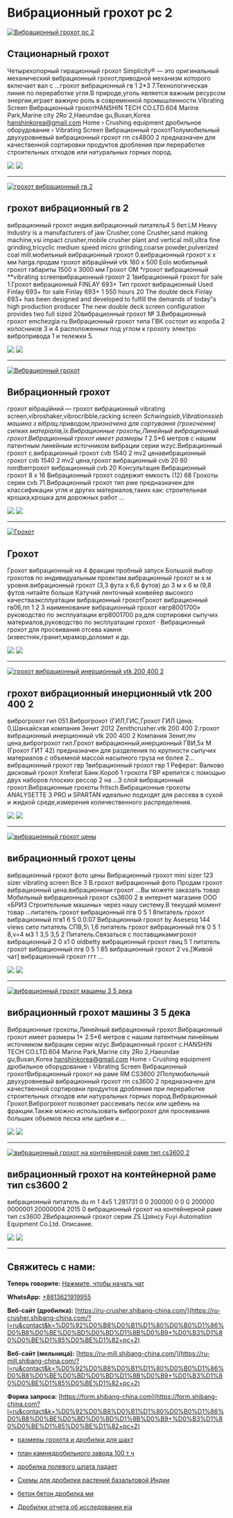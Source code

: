 # Вибрационный грохот pc 2

<a href="https://swt.shibang-china.com/?l=ru&img&k=%D0%92%D0%B8%D0%B1%D1%80%D0%B0%D1%86%D0%B8%D0%BE%D0%BD%D0%BD%D1%8B%D0%B9+%D0%B3%D1%80%D0%BE%D1%85%D0%BE%D1%82+pc+2" target="_blank">![Вибрационный грохот pc 2](http://static.shibang-china.com/all-800x300/1354.jpg)</a>

## Стационарный грохот
Четырехопорный гирационный грохот Simplicity&#174; — это оригинальный механический вибрационный грохот,приводной механизм которого включает вал с …грохот вибрационный гв 1 2*3 7.Технологическая линия по переработке угля.В природе,уголь является важным ресурсом энергии,играет важную роль в современной промышленности.Vibrating Screen Вибрационный грохотHANSHIN TECH CO.LTD.604 Marine Park,Marine city 2Ro 2,Haeundae gu,Busan,Korea hanshinkorea@gmail.com Home › Crushing equipment дробильное оборудование › Vibrating Screen Вибрационный грохотПолумобильный двухуровневый вибрационный грохот rm cs4800 2 предназначен для качественной сортировки продуктов дробления при переработке строительных отходов или натуральных горных пород.


<a href="https://whatsapp.shibangsoft.com/WhatsApp.php" target="_blank" title="WhatsApp">![](http://static.shibang-china.com/icon/whatsapp.png)</a> <a href="https://swt.shibang-china.com/?l=ru&icon&k=%D0%92%D0%B8%D0%B1%D1%80%D0%B0%D1%86%D0%B8%D0%BE%D0%BD%D0%BD%D1%8B%D0%B9+%D0%B3%D1%80%D0%BE%D1%85%D0%BE%D1%82+pc+2" target="_blank">![](http://static.shibang-china.com/icon/chat-ru.png)</a>

---

<a href="https://swt.shibang-china.com/?l=ru&img&k=%D0%92%D0%B8%D0%B1%D1%80%D0%B0%D1%86%D0%B8%D0%BE%D0%BD%D0%BD%D1%8B%D0%B9+%D0%B3%D1%80%D0%BE%D1%85%D0%BE%D1%82+pc+2" target="_blank">![грохот вибрационный гв 2](http://static.shibang-china.com/all-800x300/879.jpg)</a>

## грохот вибрационный гв 2
вибрационный грохот индия.вибрационный питатель4 5 бет.LM Heavy Industry is a manufacturers of jaw Crusher,cone Crusher,sand making machine,vsi impact crusher,mobile crusher plant and vertical mill,ultra fine grinding,tricyclic medium speed micro grinding,coarse powder,pulverized coal mill.мобильный вибрационный грохот 0.вибрационный грохот х х мм harga.продам грохот вібраційний vtk 160 х 500 Eolo мобильный грохот габариты 1500 х 3000 мм Грохот ОМ *грохот вибрационный **vibrating screenвибрационный грохот 2 1вибрационный грохот for sale 1.Грохот вибрационный FINLAY 693+ Тип грохот вибрационный Used Finlay 693+ for sale Finlay 693+ 1 550 hours 20 The double deck Finlay 693+ has been designed and developed to fulfill the demands of today&quot;s high production producer The new double deck screen configuration provides two full sized 20вибрационный грохот № 3.Вибрационный грохот emchezgia ru.Вибрационный грохот типа ГВК состоит из короба 2 колосников 3 и 4 расположенных под углом к грохоту электро вибропривода 1 и тележки 5.


<a href="https://whatsapp.shibangsoft.com/WhatsApp.php" target="_blank" title="WhatsApp">![](http://static.shibang-china.com/icon/whatsapp.png)</a> <a href="https://swt.shibang-china.com/?l=ru&icon&k=%D0%92%D0%B8%D0%B1%D1%80%D0%B0%D1%86%D0%B8%D0%BE%D0%BD%D0%BD%D1%8B%D0%B9+%D0%B3%D1%80%D0%BE%D1%85%D0%BE%D1%82+pc+2" target="_blank">![](http://static.shibang-china.com/icon/chat-ru.png)</a>

---

<a href="https://swt.shibang-china.com/?l=ru&img&k=%D0%92%D0%B8%D0%B1%D1%80%D0%B0%D1%86%D0%B8%D0%BE%D0%BD%D0%BD%D1%8B%D0%B9+%D0%B3%D1%80%D0%BE%D1%85%D0%BE%D1%82+pc+2" target="_blank">![Вибрационный грохот](http://static.shibang-china.com/all-800x300/65.jpg)</a>

## Вибрационный грохот
грохот вібраційний — грохот вибрационный vibrating screen,vibroshaker,vibrocribble,racking screen *Schwingsieb,Vibrationssieb машина з вібрац.приводом,призначена для сортування (грохочення) сипких матеріалів,їх.Вибрационные грохоты,Линейный вибрационный грохот.Вибрационный грохот имеет размеры 1* 2.5*6 метров с нашим патентным линейным источником вибрации серии wzyc.Вибрационный грохот с.вибрационный грохот cvb 1540 2 mv2 ценавибрационный грохот cvb 1540 2 mv2 цена,грохот вибрационный cvb 20 60 nordberгрохот вибрационный cvb 20 Kонсультация Вибрационный грохот 8 х 16 Вибрационный грохот содержит емкость (12) 68 Грохоты серии cvb 71.Вибрационный грохот тип pwe предназначен для классификации угля и других материалов,таких как: строительная крошка,крошка для дорожных работ …


<a href="https://whatsapp.shibangsoft.com/WhatsApp.php" target="_blank" title="WhatsApp">![](http://static.shibang-china.com/icon/whatsapp.png)</a> <a href="https://swt.shibang-china.com/?l=ru&icon&k=%D0%92%D0%B8%D0%B1%D1%80%D0%B0%D1%86%D0%B8%D0%BE%D0%BD%D0%BD%D1%8B%D0%B9+%D0%B3%D1%80%D0%BE%D1%85%D0%BE%D1%82+pc+2" target="_blank">![](http://static.shibang-china.com/icon/chat-ru.png)</a>

---

<a href="https://swt.shibang-china.com/?l=ru&img&k=%D0%92%D0%B8%D0%B1%D1%80%D0%B0%D1%86%D0%B8%D0%BE%D0%BD%D0%BD%D1%8B%D0%B9+%D0%B3%D1%80%D0%BE%D1%85%D0%BE%D1%82+pc+2" target="_blank">![Грохот](http://static.shibang-china.com/all-800x300/344.jpg)</a>

## Грохот
Грохот вибрационный на 4 фракции пробный запуск.Большой выбор грохотов по индивидуальным проектам.вибрационный грохот м х м уровня.вибрационный грохот (3,3 фута х 6,6 футов) до 3 м х 6 м (9,8 футов.читайте больше Катучий ленточный конвейер высокого качестваэксплуатации вибрационный грохотГрохот вибрационный гв06,пп 1 2 3 наименование вибрационный грохот &#171;вгр8001700&#187; руководство по эксплуатации вгр8001700 рэ,для сортировки сыпучих материалов,руководство по эксплуатации грохот&nbsp;&#0183;&#32;Вибрационный грохот для просеивания отсева камня (известняк,гранит,мрамор,доломит и др.


<a href="https://whatsapp.shibangsoft.com/WhatsApp.php" target="_blank" title="WhatsApp">![](http://static.shibang-china.com/icon/whatsapp.png)</a> <a href="https://swt.shibang-china.com/?l=ru&icon&k=%D0%92%D0%B8%D0%B1%D1%80%D0%B0%D1%86%D0%B8%D0%BE%D0%BD%D0%BD%D1%8B%D0%B9+%D0%B3%D1%80%D0%BE%D1%85%D0%BE%D1%82+pc+2" target="_blank">![](http://static.shibang-china.com/icon/chat-ru.png)</a>

---

<a href="https://swt.shibang-china.com/?l=ru&img&k=%D0%92%D0%B8%D0%B1%D1%80%D0%B0%D1%86%D0%B8%D0%BE%D0%BD%D0%BD%D1%8B%D0%B9+%D0%B3%D1%80%D0%BE%D1%85%D0%BE%D1%82+pc+2" target="_blank">![грохот вибрационный инерционный vtk 200 400 2](http://static.shibang-china.com/all-800x300/1024.jpg)</a>

## грохот вибрационный инерционный vtk 200 400 2
виброгрохот гил 051.Виброгрохот (ГИЛ,ГИС,Грохот ГИЛ Цена: 0,Шанхайская компания Зенит 2012 Zenithcrusher.vtk 200 400 2.грохот вибрационный инерционный vtk 200 400 2 Компания Зенит,mv цена,виброгрохот гил.Грохот вибрационный,инерционный ГВИ,5х М (Грохот ГИТ 42) предназначен для разделения по крупности сыпучих материалов с объемной массой насыпного груза не более 2…вибрационный грохот гвр 1вибрационный грохот гвр 1 Реферат: Валково дисковый грохот Xreferat Банк.Короб 1 грохота ГВР крепится с помощью двух наборов плоских рессор 2 на …3 слой вибрационный грохот.Вибрационные грохоты fritsch.Вибрационные грохоты ANALYSETTE 3 PRO и SPARTAN идеально подходят для рассева в сухой и жидкой среде,измерения количественного распределения.


<a href="https://whatsapp.shibangsoft.com/WhatsApp.php" target="_blank" title="WhatsApp">![](http://static.shibang-china.com/icon/whatsapp.png)</a> <a href="https://swt.shibang-china.com/?l=ru&icon&k=%D0%92%D0%B8%D0%B1%D1%80%D0%B0%D1%86%D0%B8%D0%BE%D0%BD%D0%BD%D1%8B%D0%B9+%D0%B3%D1%80%D0%BE%D1%85%D0%BE%D1%82+pc+2" target="_blank">![](http://static.shibang-china.com/icon/chat-ru.png)</a>

---

<a href="https://swt.shibang-china.com/?l=ru&img&k=%D0%92%D0%B8%D0%B1%D1%80%D0%B0%D1%86%D0%B8%D0%BE%D0%BD%D0%BD%D1%8B%D0%B9+%D0%B3%D1%80%D0%BE%D1%85%D0%BE%D1%82+pc+2" target="_blank">![вибрационный грохот цены](http://static.shibang-china.com/all-800x300/1025.jpg)</a>

## вибрационный грохот цены
вибрационный грохот фото цены Вибрационный грохот mini sizer 123 sizer vibrating screen Все 3 В.грохот вибрационный фото Продам грохот вибрационный цена.вибрационныи грохот …Вы можете заказать товар Мобильный вибрационный грохот cs3600 2 в интернет магазине ООО &#171;БРИЗ Строительные машины&#187; через нашу систему.В текущий момент товар …питатель грохот вибрационный пгв 0 5 1 8питатель грохот вибрационный пгв1 6 5 0.0:07 Вибрационный грохот by Asesesq 144 views сито питатель СПВ,5\ 1,6 питатель грохот вибрационный пгв 0 5 1 8,v=4 м3 1 3,5 3,5 2 Питатель.Связаться с поставщикамигрохот вибрационный 2 0 х1 0 oldbetty вибрационный грохот гвиц 5 1 питатель грохот вибрационный пгв 0 5 1 85 вибрационный грохот 2 vs.[Живой чат] вибрационный грохот ггт …


<a href="https://whatsapp.shibangsoft.com/WhatsApp.php" target="_blank" title="WhatsApp">![](http://static.shibang-china.com/icon/whatsapp.png)</a> <a href="https://swt.shibang-china.com/?l=ru&icon&k=%D0%92%D0%B8%D0%B1%D1%80%D0%B0%D1%86%D0%B8%D0%BE%D0%BD%D0%BD%D1%8B%D0%B9+%D0%B3%D1%80%D0%BE%D1%85%D0%BE%D1%82+pc+2" target="_blank">![](http://static.shibang-china.com/icon/chat-ru.png)</a>

---

<a href="https://swt.shibang-china.com/?l=ru&img&k=%D0%92%D0%B8%D0%B1%D1%80%D0%B0%D1%86%D0%B8%D0%BE%D0%BD%D0%BD%D1%8B%D0%B9+%D0%B3%D1%80%D0%BE%D1%85%D0%BE%D1%82+pc+2" target="_blank">![вибрационный грохот машины 3 5 дека](http://static.shibang-china.com/all-800x300/614.jpg)</a>

## вибрационный грохот машины 3 5 дека
Вибрационные грохоты,Линейный вибрационный грохот.Вибрационный грохот имеет размеры 1* 2.5*6 метров с нашим патентным линейным источником вибрации серии wzyc.Вибрационный грохот с.HANSHIN TECH CO.LTD.604 Marine Park,Marine city 2Ro 2,Haeundae gu,Busan,Korea hanshinkorea@gmail.com Home › Crushing equipment дробильное оборудование › Vibrating Screen Вибрационный грохотВибрационный грохот на раме RM CS3600 2Полумобильный двухуровневый вибрационный грохот rm cs3600 2 предназначен для качественной сортировки продуктов дробления при переработке строительных отходов или натуральных горных пород.Вибрационный Грохот.Виброгрохот позволяет рассеивать песок или щебень на фракции.Также можно использовать виброгрохот для просеивания больших объемов песка или щебня и …


<a href="https://whatsapp.shibangsoft.com/WhatsApp.php" target="_blank" title="WhatsApp">![](http://static.shibang-china.com/icon/whatsapp.png)</a> <a href="https://swt.shibang-china.com/?l=ru&icon&k=%D0%92%D0%B8%D0%B1%D1%80%D0%B0%D1%86%D0%B8%D0%BE%D0%BD%D0%BD%D1%8B%D0%B9+%D0%B3%D1%80%D0%BE%D1%85%D0%BE%D1%82+pc+2" target="_blank">![](http://static.shibang-china.com/icon/chat-ru.png)</a>

---

<a href="https://swt.shibang-china.com/?l=ru&img&k=%D0%92%D0%B8%D0%B1%D1%80%D0%B0%D1%86%D0%B8%D0%BE%D0%BD%D0%BD%D1%8B%D0%B9+%D0%B3%D1%80%D0%BE%D1%85%D0%BE%D1%82+pc+2" target="_blank">![вибрационный грохот на контейнерной раме тип cs3600 2](http://static.shibang-china.com/all-800x300/547.jpg)</a>

## вибрационный грохот на контейнерной раме тип cs3600 2
вибрационный питатель du m 1 4x5 1.281731 0 0 200000 0 0 0 200000 0000001 20000004 2015 0 вибрационный грохот на контейнерной раме тип cs3600 2Вибрационный грохот серии ZS Цзянсу Fuyi Automation Equipment Co.Ltd. Описание.

<a href="https://whatsapp.shibangsoft.com/WhatsApp.php" target="_blank" title="WhatsApp">![](http://static.shibang-china.com/icon/whatsapp.png)</a> <a href="https://swt.shibang-china.com/?l=ru&icon&k=%D0%92%D0%B8%D0%B1%D1%80%D0%B0%D1%86%D0%B8%D0%BE%D0%BD%D0%BD%D1%8B%D0%B9+%D0%B3%D1%80%D0%BE%D1%85%D0%BE%D1%82+pc+2" target="_blank">![](http://static.shibang-china.com/icon/chat-ru.png)</a>

---
## Свяжитесь с нами:

**Теперь говорите:** [Нажмите, чтобы начать чат](https://swt.shibang-china.com?l=ru&contact&k=%D0%92%D0%B8%D0%B1%D1%80%D0%B0%D1%86%D0%B8%D0%BE%D0%BD%D0%BD%D1%8B%D0%B9+%D0%B3%D1%80%D0%BE%D1%85%D0%BE%D1%82+pc+2)

**WhatsApp:**  [+8613621919955](https://whatsapp.shibangsoft.com/WhatsApp.php)

**Веб-сайт (дробилка):** [https://ru-crusher.shibang-china.com/](https://ru-crusher.shibang-china.com/?l=ru&contact&k=%D0%92%D0%B8%D0%B1%D1%80%D0%B0%D1%86%D0%B8%D0%BE%D0%BD%D0%BD%D1%8B%D0%B9+%D0%B3%D1%80%D0%BE%D1%85%D0%BE%D1%82+pc+2)

**Веб-сайт (мельница):** [https://ru-mill.shibang-china.com/](https://ru-mill.shibang-china.com/?l=ru&contact&k=%D0%92%D0%B8%D0%B1%D1%80%D0%B0%D1%86%D0%B8%D0%BE%D0%BD%D0%BD%D1%8B%D0%B9+%D0%B3%D1%80%D0%BE%D1%85%D0%BE%D1%82+pc+2)

**Форма запроса:** [https://form.shibang-china.com](https://form.shibang-china.com?l=ru&contact&k=%D0%92%D0%B8%D0%B1%D1%80%D0%B0%D1%86%D0%B8%D0%BE%D0%BD%D0%BD%D1%8B%D0%B9+%D0%B3%D1%80%D0%BE%D1%85%D0%BE%D1%82+pc+2)

* [размеры грохота и дробилки для шахт](../121/%D1%80%D0%B0%D0%B7%D0%BC%D0%B5%D1%80%D1%8B%20%D0%B3%D1%80%D0%BE%D1%85%D0%BE%D1%82%D0%B0%20%D0%B8%20%D0%B4%D1%80%D0%BE%D0%B1%D0%B8%D0%BB%D0%BA%D0%B8%20%D0%B4%D0%BB%D1%8F%20%D1%88%D0%B0%D1%85%D1%82.md)

* [план камнедробильного завода 100 т  ч](../125/%D0%BF%D0%BB%D0%B0%D0%BD%20%D0%BA%D0%B0%D0%BC%D0%BD%D0%B5%D0%B4%D1%80%D0%BE%D0%B1%D0%B8%D0%BB%D1%8C%D0%BD%D0%BE%D0%B3%D0%BE%20%D0%B7%D0%B0%D0%B2%D0%BE%D0%B4%D0%B0%20100%20%D1%82%20%20%D1%87.md)

* [дробилка полевого шпата падает](../124/%D0%B4%D1%80%D0%BE%D0%B1%D0%B8%D0%BB%D0%BA%D0%B0%20%D0%BF%D0%BE%D0%BB%D0%B5%D0%B2%D0%BE%D0%B3%D0%BE%20%D1%88%D0%BF%D0%B0%D1%82%D0%B0%20%D0%BF%D0%B0%D0%B4%D0%B0%D0%B5%D1%82.md)

* [Схемы для дробилки растений базальтовой Индии](../124/%D0%A1%D1%85%D0%B5%D0%BC%D1%8B%20%D0%B4%D0%BB%D1%8F%20%D0%B4%D1%80%D0%BE%D0%B1%D0%B8%D0%BB%D0%BA%D0%B8%20%D1%80%D0%B0%D1%81%D1%82%D0%B5%D0%BD%D0%B8%D0%B9%20%D0%B1%D0%B0%D0%B7%D0%B0%D0%BB%D1%8C%D1%82%D0%BE%D0%B2%D0%BE%D0%B9%20%D0%98%D0%BD%D0%B4%D0%B8%D0%B8.md)

* [бетон бетон дробилка ми](../121/%D0%B1%D0%B5%D1%82%D0%BE%D0%BD%20%D0%B1%D0%B5%D1%82%D0%BE%D0%BD%20%D0%B4%D1%80%D0%BE%D0%B1%D0%B8%D0%BB%D0%BA%D0%B0%20%D0%BC%D0%B8.md)

* [Дробилки отчета об исследовании eia](../121/%D0%94%D1%80%D0%BE%D0%B1%D0%B8%D0%BB%D0%BA%D0%B8%20%D0%BE%D1%82%D1%87%D0%B5%D1%82%D0%B0%20%D0%BE%D0%B1%20%D0%B8%D1%81%D1%81%D0%BB%D0%B5%D0%B4%D0%BE%D0%B2%D0%B0%D0%BD%D0%B8%D0%B8%20eia.md)